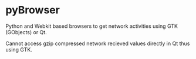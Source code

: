 pyBrowser
=========

Python and Webkit based browsers to get network activities using GTK (GObjects) or Qt.

Cannot access gzip compressed network recieved values directly in Qt thus using GTK.
